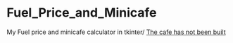 # Fuel_Price_and_Minicafe

My Fuel price and minicafe calculator in tkinter/
<u>The cafe has not been built<u>
